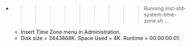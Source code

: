 * >>>>>>>>> Running inst-std-system-time-zone.sh ...
  * Insert Time Zone menu in Administration.
  * Disk size = 3443868K. Space Used = 4K. Runtime = 00:00:00:01.
